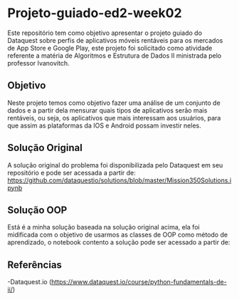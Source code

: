 # Projeto-guiado-ed2-week02
Este repositório tem como objetivo apresentar o projeto guiado do Dataquest sobre perfis de aplicativos móveis rentáveis para os mercados de App Store e Google Play, este projeto foi solicitado como atividade referente a matéria de Algoritmos e Estrutura de Dados II ministrada pelo professor Ivanovitch.

## Objetivo
Neste projeto temos como objetivo fazer uma análise de um conjunto de dados e a partir dela mensurar quais tipos de aplicativos serão mais rentáveis, ou seja, os aplicativos que mais interessam aos usuários, para que assim as plataformas da IOS e Android possam investir neles.

## Solução Original
A solução original do problema foi disponibilizada pelo Dataquest em seu repositório e pode ser acessada a partir de: https://github.com/dataquestio/solutions/blob/master/Mission350Solutions.ipynb 

## Solução OOP
Está é a minha solução baseada na solução original acima, ela foi midificada com o objetivo de usarmos as classes de OOP como método de aprendizado, o notebook contento a solução pode ser acessado a partir de: 

## Referências
-Dataquest.io (https://www.dataquest.io/course/python-fundamentals-de-ii/)


